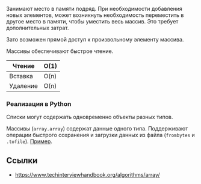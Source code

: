 Занимают место в памяти подряд. При необходимости добавления новых элементов, может возникнуть необходимость переместить в другое место в памяти, чтобы уместить весь массив. Это требует дополнительных затрат.

Зато возможен прямой доступ к произвольному элементу массива.

Массивы обеспечивают быстрое чтение.

| Чтение | O(1) |
| ---- | ---- |
| Вставка | O(n) |
| Удаление | O(n) |
### Реализация в Python
Списки могут содержать одновременно объекты разных типов.

Массивы (`array.array`) содержат данные одного типа. Поддерживают операции быстрого сохранения и загрузки данных из файла (`frombytes` и `.tofile`). [Пример](https://github.com/hazadus/python-learn/blob/main/arrays/fp_example_2_19.py).

## Ссылки
- https://www.techinterviewhandbook.org/algorithms/array/